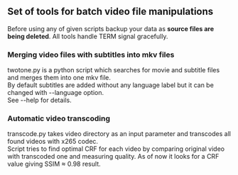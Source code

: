 
## Set of tools for batch video file manipulations

Before using any of given scripts backup your data as **source files are being deleted**.
All tools handle TERM signal gracefully.

### Merging video files with subtitles into mkv files 

twotone.py is a python script which searches for movie and subtitle files and merges them into one mkv file.<br/>
By default subtitles are added without any language label but it can be changed with \-\-language option. <br/>
See \-\-help for details.


### Automatic video transcoding

transcode.py takes video directory as an input parameter and transcodes all found videos with x265 codec.<br/>
Script tries to find optimal CRF for each video by comparing original video with transcoded one and measuring quality.
As of now it looks for a CRF value giving SSIM ≈ 0.98 result. 
